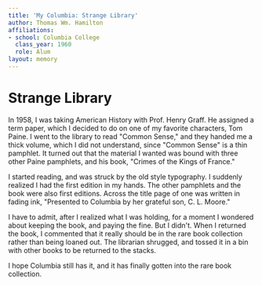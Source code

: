 ```yaml
---
title: 'My Columbia: Strange Library'
author: Thomas Wm. Hamilton
affiliations:
- school: Columbia College
  class_year: 1960
  role: Alum
layout: memory
---
```


# Strange Library

In 1958, I was taking American History with Prof. Henry Graff.  He assigned a term paper, which I decided to do on one of my favorite characters, Tom Paine.  I went to the library to read "Common Sense," and they handed me a thick volume, which I did not understand, since "Common Sense" is a thin pamphlet.  It turned out that the material I wanted was bound with three other Paine pamphlets, and his book, "Crimes of the Kings of France."

I started reading, and was struck by the old style typography.  I suddenly realized I had the first edition in my hands.  The other pamphlets and the book were also first editions.  Across the title page of one was written in fading ink, "Presented to Columbia by her grateful son, C. L. Moore."

I have to admit, after I realized what I was holding, for a moment I wondered about keeping the book, and paying the fine.  But I didn't.  When I returned the book, I commented that it really should be in the rare book collection rather than being loaned out.  The librarian shrugged, and tossed it in a bin with other books to be returned to the stacks.

I hope Columbia still has it, and it has finally gotten into the rare book collection.
